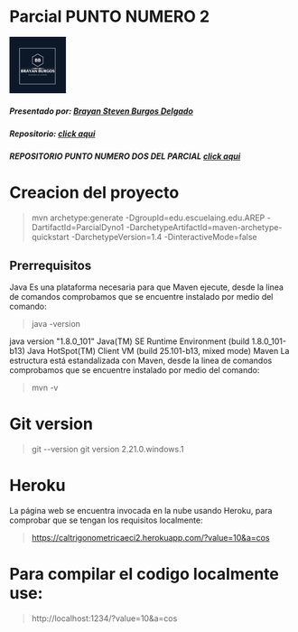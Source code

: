 # Parcial PUNTO NUMERO 2
<img src="https://github.com/sf-burgos/ArquitecturaEmpresarial/blob/master/laboratorio1AREP-app/resources/Imagenes/BB.jpg" width="100" height="100">

##### **Presentado por:** **[Brayan Steven Burgos Delgado](https://www.linkedin.com/in/brayan-steven-burgos-delgado-21a9a0178/)**
##### Repositorio: [click aqui](https://github.com/sf-burgos/ParcialDyno2)
##### REPOSITORIO PUNTO NUMERO DOS DEL PARCIAL [click aqui](https://github.com/sf-burgos/ParcialDyno2)

# Creacion del proyecto 

> mvn archetype:generate -DgroupId=edu.escuelaing.edu.AREP -DartifactId=ParcialDyno1 -DarchetypeArtifactId=maven-archetype-quickstart -DarchetypeVersion=1.4 -DinteractiveMode=false

## Prerrequisitos

Java
Es una plataforma necesaria para que Maven ejecute, desde la linea de comandos comprobamos que se encuentre instalado por medio del comando:

> java -version

java version "1.8.0_101"
Java(TM) SE Runtime Environment (build 1.8.0_101-b13)
Java HotSpot(TM) Client VM (build 25.101-b13, mixed mode)
Maven
La estructura está estandalizada con Maven, desde la linea de comandos comprobamos que se encuentre instalado por medio del comando:

> mvn -v

# Git version

>git --version
>git version 2.21.0.windows.1

# Heroku
La página web se encuentra invocada en la nube usando Heroku, para comprobar que se tengan los requisitos localmente:

> https://caltrigonometricaeci2.herokuapp.com/?value=10&a=cos

# Para compilar el codigo localmente use:

> http://localhost:1234/?value=10&a=cos


